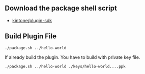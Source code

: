 ## Download the package shell script

- [kintone/plugin\-sdk](https://github.com/kintone/plugin-sdk)

## Build Plugin File

```
./package.sh ../hello-world
```

If already build the plugin. You have to build with private key file.

```
./package.sh ../hello-world ./keys/hello-world....ppk
```